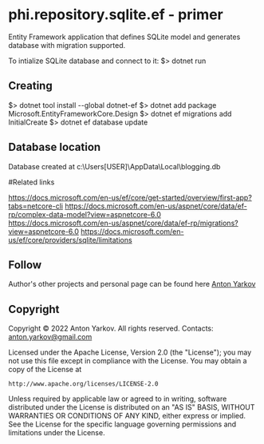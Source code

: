 # phi.repository.sqlite.ef - primer

Entity Framework application that defines SQLite model and generates database with migration supported.

To intialize SQLite database and connect to it:
$> dotnet run

## Creating

$> dotnet tool install --global dotnet-ef
$> dotnet add package Microsoft.EntityFrameworkCore.Design
$> dotnet ef migrations add InitialCreate
$> dotnet ef database update

## Database location

Database created at c:\Users\[USER]\AppData\Local\blogging.db

#Related links

https://docs.microsoft.com/en-us/ef/core/get-started/overview/first-app?tabs=netcore-cli
https://docs.microsoft.com/en-us/aspnet/core/data/ef-rp/complex-data-model?view=aspnetcore-6.0
https://docs.microsoft.com/en-us/aspnet/core/data/ef-rp/migrations?view=aspnetcore-6.0
https://docs.microsoft.com/en-us/ef/core/providers/sqlite/limitations

## Follow

Author's other projects and personal page can be found here [Anton Yarkov](https://optiklab.github.io/)

## Copyright

Copyright © 2022 Anton Yarkov. All rights reserved.
Contacts: anton.yarkov@gmail.com

Licensed under the Apache License, Version 2.0 (the "License");
you may not use this file except in compliance with the License.
You may obtain a copy of the License at

    http://www.apache.org/licenses/LICENSE-2.0

Unless required by applicable law or agreed to in writing, software
distributed under the License is distributed on an "AS IS" BASIS,
WITHOUT WARRANTIES OR CONDITIONS OF ANY KIND, either express or implied.
See the License for the specific language governing permissions and
limitations under the License.

